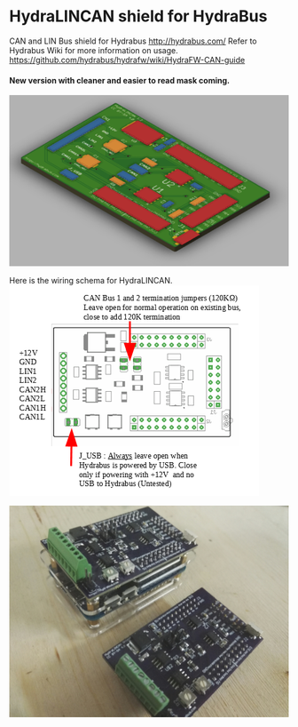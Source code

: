 # HydraLINCAN shield for HydraBus

CAN and LIN Bus shield for Hydrabus http://hydrabus.com/
Refer to Hydrabus Wiki for more information on usage. https://github.com/hydrabus/hydrafw/wiki/HydraFW-CAN-guide

#### New version with cleaner and easier to read mask coming.
![3DPreview](3dView.png)

Here is the wiring schema for HydraLINCAN.
![HydraLINCANWiring](HydraLINCAN_Wiring.png)

![HydraCAN](IMG_20170702_025727_resized_20170705_051503917.jpg)


